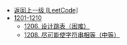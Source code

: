 - [返回上一级 [LeetCode]](LeetCode/)
- [1201-1210](LeetCode/1201-1210/)
  - [1206. 设计跳表（困难）](LeetCode/1201-1210/1206.%20设计跳表（困难）.md)
  - [1208. 尽可能使字符串相等（中等）](LeetCode/1201-1210/1208.%20尽可能使字符串相等（中等）.md)

